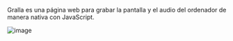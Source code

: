 Gralla es una página web para grabar la pantalla y el audio del ordenador de manera nativa con JavaScript.

![image](https://github.com/nnnacho/Gralla/assets/105120754/b9d85610-227b-411e-a5a2-3eaf618e15a7)
